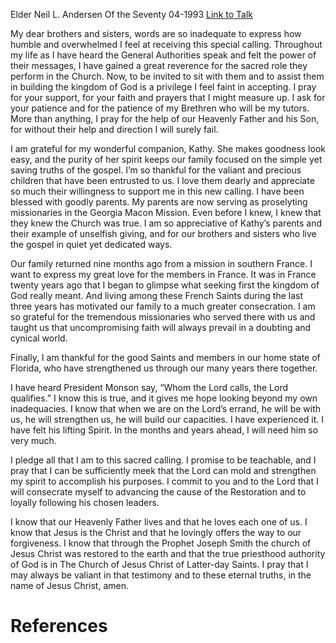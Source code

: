 Elder Neil L. Andersen
Of the Seventy
04-1993
[Link to Talk](https://www.churchofjesuschrist.org/study/general-conference/1993/04/whom-the-lord-calls-the-lord-qualifies?lang=eng)

My dear brothers and sisters, words are so inadequate to express how humble and overwhelmed I feel at receiving this special calling. Throughout my life as I have heard the General Authorities speak and felt the power of their messages, I have gained a great reverence for the sacred role they perform in the Church. Now, to be invited to sit with them and to assist them in building the kingdom of God is a privilege I feel faint in accepting. I pray for your support, for your faith and prayers that I might measure up. I ask for your patience and for the patience of my Brethren who will be my tutors. More than anything, I pray for the help of our Heavenly Father and his Son, for without their help and direction I will surely fail.

I am grateful for my wonderful companion, Kathy. She makes goodness look easy, and the purity of her spirit keeps our family focused on the simple yet saving truths of the gospel. I’m so thankful for the valiant and precious children that have been entrusted to us. I love them dearly and appreciate so much their willingness to support me in this new calling. I have been blessed with goodly parents. My parents are now serving as proselyting missionaries in the Georgia Macon Mission. Even before I knew, I knew that they knew the Church was true. I am so appreciative of Kathy’s parents and their example of unselfish giving, and for our brothers and sisters who live the gospel in quiet yet dedicated ways.

Our family returned nine months ago from a mission in southern France. I want to express my great love for the members in France. It was in France twenty years ago that I began to glimpse what seeking first the kingdom of God really meant. And living among these French Saints during the last three years has motivated our family to a much greater consecration. I am so grateful for the tremendous missionaries who served there with us and taught us that uncompromising faith will always prevail in a doubting and cynical world.

Finally, I am thankful for the good Saints and members in our home state of Florida, who have strengthened us through our many years there together.

I have heard President Monson say, “Whom the Lord calls, the Lord qualifies.” I know this is true, and it gives me hope looking beyond my own inadequacies. I know that when we are on the Lord’s errand, he will be with us, he will strengthen us, he will build our capacities. I have experienced it. I have felt his lifting Spirit. In the months and years ahead, I will need him so very much.

I pledge all that I am to this sacred calling. I promise to be teachable, and I pray that I can be sufficiently meek that the Lord can mold and strengthen my spirit to accomplish his purposes. I commit to you and to the Lord that I will consecrate myself to advancing the cause of the Restoration and to loyally following his chosen leaders.

I know that our Heavenly Father lives and that he loves each one of us. I know that Jesus is the Christ and that he lovingly offers the way to our forgiveness. I know that through the Prophet Joseph Smith the church of Jesus Christ was restored to the earth and that the true priesthood authority of God is in The Church of Jesus Christ of Latter-day Saints. I pray that I may always be valiant in that testimony and to these eternal truths, in the name of Jesus Christ, amen.

# References

